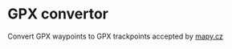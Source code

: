 # GPX convertor

Convert GPX waypoints to GPX trackpoints accepted by [mapy.cz](https://en.mapy.cz/)
